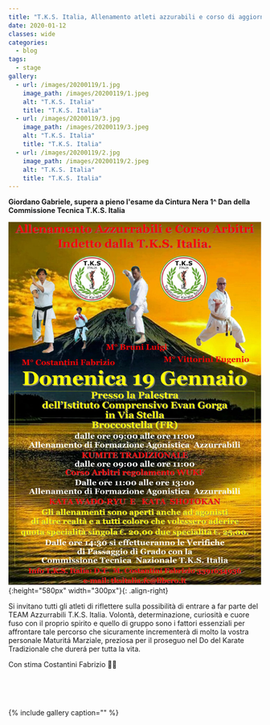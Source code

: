 ```yaml
---
title: "T.K.S. Italia, Allenamento atleti azzurabili e corso di aggiornamento arbitri - Domenica 19 gennaio 2020"
date: 2020-01-12
classes: wide
categories:
  - blog
tags:
  - stage
gallery:
  - url: /images/20200119/1.jpg
    image_path: /images/20200119/1.jpeg
    alt: "T.K.S. Italia"
    title: "T.K.S. Italia"
  - url: /images/20200119/3.jpg
    image_path: /images/20200119/3.jpeg
    alt: "T.K.S. Italia"
    title: "T.K.S. Italia"
  - url: /images/20200119/2.jpg
    image_path: /images/20200119/2.jpeg
    alt: "T.K.S. Italia"
    title: "T.K.S. Italia"
---
```


**Giordano Gabriele, supera a pieno l'esame da Cintura Nera 1^ Dan della Commissione Tecnica T.K.S. Italia**

![alt](/images/20200119/20200119.jpg){:height="580px" width="300px"}{: .align-right}


Si invitano tutti gli atleti di riflettere sulla possibilità di entrare a far parte del TEAM Azzurrabili T.K.S. Italia.
Volontà, determinazione, curiosità e cuore fuso con il proprio spirito e quello di gruppo sono i fattori essenziali per affrontare tale percorso che sicuramente incrementerà di molto la vostra personale Maturitá Marziale, preziosa per il proseguo nel Do del Karate Tradizionale che durerá per tutta la vita.

Con stima Costantini Fabrizio 🥋👊

<br />
<br />
<br />

{% include gallery caption="" %}
